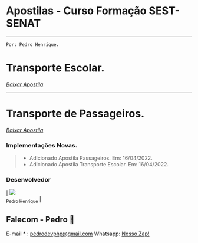 # Apostilas - Curso Formação SEST-SENAT
***
`Por: Pedro Henrique.`

# Transporte Escolar.

*[Baixar Apostila](https://github.com/Pedrodevsobral/ApostilaCursoFormacao/raw/main/ESCOLAR%202022.pdf "Apostila Transporte Escolar.")*

---

# Transporte de Passageiros. 

*[Baixar Apostila](https://github.com/Pedrodevsobral/ApostilaCursoFormacao/raw/main/APOSTILA%20COLETIVO%2050%20HORAS%202021.pdf "Apostila Transporte de Passageiros.")*

### Implementações Novas.


> - Adicionado Apostila Passageiros. Em: 16/04/2022.
> - Adicionado Apostila Transporte Escolar. Em: 16/04/2022.

### Desenvolvedor

| [<img src="https://avatars0.githubusercontent.com/u/32919057?s=100"><br><sub>Pedro Henrique</sub>](https://github.com/Pr3d4dor) |

Falecom - Pedro :beer:
---
E-mail * : <pedrodevphp@gmail.com>
Whatsapp: [Nosso Zap!](https://api.whatsapp.com/send?phone=5588997909090)

